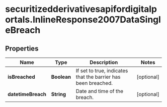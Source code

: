 # securitizedderivativesapifordigitalportals.InlineResponse2007DataSingleBreach

## Properties

Name | Type | Description | Notes
------------ | ------------- | ------------- | -------------
**isBreached** | **Boolean** | If set to true, indicates that the barrier has been breached. | [optional] 
**datetimeBreach** | **String** | Date and time of the breach. | [optional] 


